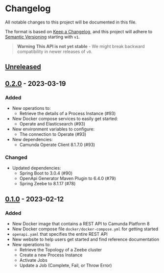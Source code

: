 # Changelog

All notable changes to this project will be documented in this file.

The format is based on [Keep a Changelog](https://keepachangelog.com/en/1.1.0/),
and this project will adhere to [Semantic Versioning](https://semver.org/spec/v2.0.0.html) starting with `v1`.

> **Warning**
> **This API is not yet stable** - We might break backward compatibility in newer releases of `v0`.

## [Unreleased]

## [0.2.0] - 2023-03-19

### Added

- New operations to:
  - Retrieve the details of a Process Instance (#93)
- New Docker compose services to easily get started:
  - Operate and Elasticsearch (#93)
- New environment variables to configure:
  - The connection to Operate (#93)
- New dependencies:
  - Camunda Operate Client 8.1.7.0 (#93)

### Changed

- Updated dependencies:
  - Spring Boot to 3.0.4 (#90)
  - OpenApi Generator Maven Plugin to 6.4.0 (#79)
  - Spring Zeebe to 8.1.17 (#78)

## [0.1.0] - 2023-02-12

### Added

- New Docker image that contains a REST API to Camunda Platform 8
- New Docker compose file `docker/docker-compose.yml` for getting started
- `openapi.yaml` that specifies the entire REST API
- New website to help users get started and find reference documentation
- New operations to:
  - Retrieve the Topology of a Zeebe cluster
  - Create a new Process Instance
  - Activate Jobs
  - Update a Job (Complete, Fail, or Throw Error)

[unreleased]: https://github.com/korthout/camunda-platform-rest-api/compare/v0.2.0...main
[0.2.0]: https://github.com/korthout/camunda-platform-rest-api/compare/v0.1.0...v0.2.0
[0.1.0]: https://github.com/korthout/camunda-platform-rest-api/releases/tag/v0.1.0

